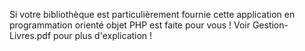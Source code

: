 Si votre bibliothèque est particulièrement fournie cette application en programmation orienté objet PHP est faite pour vous ! Voir Gestion-Livres.pdf pour plus d'explication !
